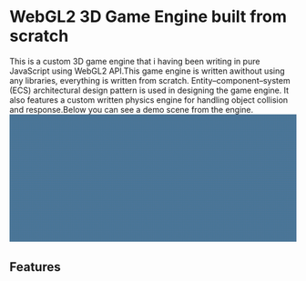 # WebGL2 3D Game Engine built from scratch
This is a custom 3D game engine that i having been writing in pure JavaScript using WebGL2 API.This game engine is written awithout using any libraries,
everything is written from scratch.
Entity–component–system (ECS) architectural design pattern is used in designing the game engine.
It also features a custom written physics engine for handling object collision and response.Below you can see a demo scene from the engine.
![Demo scene from game engine](demo.gif)

## Features

